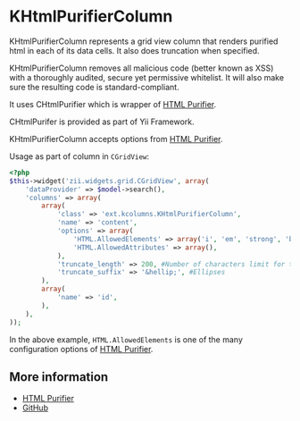 KHtmlPurifierColumn
===================

KHtmlPurifierColumn represents a grid view column that renders purified html in each of its data cells. It also does truncation when specified.

KHtmlPurifierColumn removes all malicious code (better known as XSS) with a thoroughly audited, secure yet permissive whitelist. It will also make sure the resulting code is standard-compliant.

It uses CHtmlPurifier which is wrapper of [HTML Purifier](http://htmlpurifier.org).

CHtmlPurifer is provided as part of Yii Framework.

KHtmlPurifierColumn accepts options from [HTML Purifier](http://htmlpurifier.org/live/configdoc/plain.html).

Usage as part of column in `CGridView`:

```php
<?php
$this->widget('zii.widgets.grid.CGridView', array(
	'dataProvider' => $model->search(),
	'columns' => array(
		array(
			'class' => 'ext.kcolumns.KHtmlPurifierColumn',
			'name' => 'content',
			'options' => array(
				'HTML.AllowedElements' => array('i', 'em', 'strong', 'b', 'sup', 'sub'),
				'HTML.AllowedAttributes' => array(),
			),
			'truncate_length' => 200, #Number of characters limit for truncation.
			'truncate_suffix' => '&hellip;', #Ellipses
		),
		array(
			'name' => 'id',
		),
	),
));
```

In the above example, `HTML.AllowedElements` is one of the many configuration
options of [HTML Purifier](http://htmlpurifier.org/live/configdoc/plain.html).

More information
----------------

 * [HTML Purifier](http://htmlpurifier.org/live/configdoc/plain.html)
 * [GitHub](https://github.com/kahwee/yii-extensions/tree/master/protected/extensions/kcolumns)
